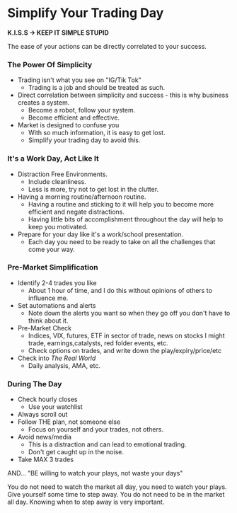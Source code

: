 # Simplify Your Trading Day
**K.I.S.S -> KEEP IT SIMPLE STUPID**

The ease of your actions can be directly correlated to your success.

### The Power Of Simplicity
- Trading isn't what you see on "IG/Tik Tok"
    - Trading is a job and should be treated as such.
- Direct correlation between simplicity and success - this is why business
  creates a system.
    - Become a robot, follow your system.
    - Become efficient and effective.
- Market is designed to confuse you
    - With so much information, it is easy to get lost.
    - Simplify your trading day to avoid this.

### It's a Work Day, Act Like It
- Distraction Free Environments.
    - Include cleanliness.
    - Less is more, try not to get lost in the clutter.
- Having a morning routine/afternoon routine.
    - Having a routine and sticking to it will help you to 
      become more efficient and negate distractions.
    - Having little bits of accomplishment throughout the day
      will help to keep you motivated.
- Prepare for your day like it's a work/school presentation.
    - Each day you need to be ready to take on all the 
      challenges that come your way.

### Pre-Market Simplification
- Identify 2-4 trades you like
    - About 1 hour of time, and I do this without opinions of others to 
      influence me.
- Set automations and alerts
    - Note down the alerts you want so when they go off you don't have to 
      think about it.
- Pre-Market Check
    - Indices, VIX, futures, ETF in sector of trade, news on stocks I might 
      trade, earnings,catalysts, red folder events, etc.
    - Check options on trades, and write down the play/expiry/price/etc
- Check into *The Real World*
    - Daily analysis, AMA, etc.

### During The Day
- Check hourly closes
    - Use your watchlist
- Always scroll out
- Follow THE plan, not someone else
    - Focus on yourself and your trades, not others.
- Avoid news/media
    - This is a distraction and can lead to emotional trading.
    - Don't get caught up in the noise.
- Take MAX 3 trades

AND...
"BE willing to watch your plays, not waste your days"

You do not need to watch the market all day, you need to watch your plays.
Give yourself some time to step away. You do not need to be in the market 
all day. Knowing when to step away is very important.

